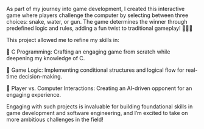 As part of my journey into game development, I created this interactive game where players challenge the computer by selecting between three choices: snake, water, or gun. The game determines the winner through predefined logic and rules, adding a fun twist to traditional gameplay! 🐍💧🔫

This project allowed me to refine my skills in:

🚀 C Programming: Crafting an engaging game from scratch while deepening my knowledge of C.

🤖 Game Logic: Implementing conditional structures and logical flow for real-time decision-making.

🎲 Player vs. Computer Interactions: Creating an AI-driven opponent for an engaging experience.

Engaging with such projects is invaluable for building foundational skills in game development and software engineering, and I’m excited to take on more ambitious challenges in the field!
